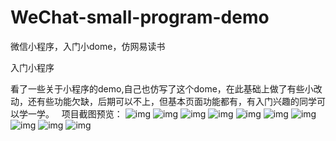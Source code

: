 # WeChat-small-program-demo
微信小程序，入门小dome，仿网易读书

入门小程序

看了一些关于小程序的demo,自己也仿写了这个dome，在此基础上做了有些小改动，还有些功能欠缺，后期可以不上，但基本页面功能都有，有入门兴趣的同学可以学一学。
  
项目截图预览：
![img](https://github.com/chenpenggood/WeChat-small-program-demo/blob/master/assets/screenshot/699386640275916804.jpg?raw=true)
![img](https://github.com/chenpenggood/WeChat-small-program-demo/blob/master/assets/screenshot/281168949588572283.jpg?raw=true)
![img](https://github.com/chenpenggood/WeChat-small-program-demo/blob/master/assets/screenshot/196753533505733176.jpg?raw=true)
![img](https://github.com/chenpenggood/WeChat-small-program-demo/blob/master/assets/screenshot/263468377005188803.jpg?raw=true)
![img](https://github.com/chenpenggood/WeChat-small-program-demo/blob/master/assets/screenshot/48195401036076304.jpg?raw=true)
![img](https://github.com/chenpenggood/WeChat-small-program-demo/blob/master/assets/screenshot/334716567697882057.jpg?raw=true)
![img](https://github.com/chenpenggood/WeChat-small-program-demo/blob/master/assets/screenshot/611561985150382648.jpg?raw=true)
![img](https://github.com/chenpenggood/WeChat-small-program-demo/blob/master/assets/screenshot/700922030030314415.jpg?raw=true)
![img](https://github.com/chenpenggood/WeChat-small-program-demo/blob/master/assets/screenshot/232477221930274102.jpg?raw=true)
![img](https://github.com/chenpenggood/WeChat-small-program-demo/blob/master/assets/screenshot/758841751993389952.jpg?raw=true)
